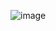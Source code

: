 ![image](https://github.com/21AJA/TOKEN-STAKING-DECENTRALIZED-APPLICATION/assets/95303861/29a95305-626f-48d9-9473-2b1c3ab060d2)
